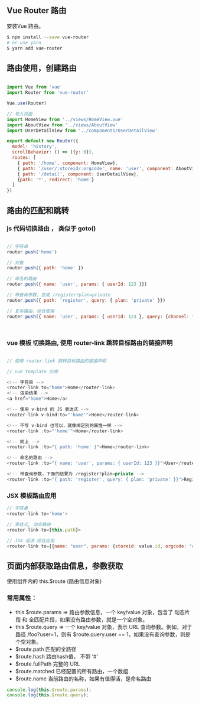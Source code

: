 ## Vue Router 路由

安装Vue 路由。
```sh
$ npm install --save vue-router
# or use yarn
$ yarn add vue-router
```
## 路由使用，创建路由
```javascript

import Vue from 'vue'
import Router from 'vue-router'

Vue.use(Router)

// 导入页面
import HomeView from '../views/HomeView.vue'
import AboutView from '../views/AboutView'
import UserDetailView from '../components/UserDetailView'

export default new Router({
  model: 'history',
  scrollBehavior: () => ({y: 0}),
  routes: [
    { path: '/home', component: HomeView},
    { path: '/user/:storeid/:orgcode', name: 'user', component: AboutView},
    { path: '/detail', component: UserDetailView},
    {path: '*', redirect: 'home'}
  ]
})
```
## 路由的匹配和跳转
### js 代码切换路由 ， 类似于 goto()
```javascript

// 字符串
router.push('home')

// 对象
router.push({ path: 'home' })

// 命名的路由
router.push({ name: 'user', params: { userId: 123 }})

// 带查询参数，变成 /register?plan=private
router.push({ path: 'register', query: { plan: 'private' }})

// 复杂路由，综合使用
router.push({ name: 'user', params: { userId: 123 }, query: {channel: "jd"}})




```

### vue 模板 切换路由, 使用 router-link 跳转目标路由的链接声明
```javascript

// 使用 router-link 跳转目标路由的链接声明

// vue template 应用

<!-- 字符串 -->
<router-link to="home">Home</router-link>
<!-- 渲染结果 -->
<a href="home">Home</a>

<!-- 使用 v-bind 的 JS 表达式 -->
<router-link v-bind:to="'home'">Home</router-link>

<!-- 不写 v-bind 也可以，就像绑定别的属性一样 -->
<router-link :to="'home'">Home</router-link>

<!-- 同上 -->
<router-link :to="{ path: 'home' }">Home</router-link>

<!-- 命名的路由 -->
<router-link :to="{ name: 'user', params: { userId: 123 }}">User</router-link>

<!-- 带查询参数，下面的结果为 /register?plan=private -->
<router-link :to="{ path: 'register', query: { plan: 'private' }}">Register</router-link>

```
### JSX 模板路由应用
```javascript
// 字符串
<router-link to='home'>

// 表达式, 动态路由
<router-link to={this.path}>

// JSX 语法 综合应用
<router-link to={{name: "user", params: {storeid: value.id, orgcode: "daojia"}, query: { channel: 'daojia', hide: true} }}>
```

## 页面内部获取路由信息，参数获取

使用组件内的 this.$route (路由信息对象)

### 常用属性：

- this.$route.params => 路由参数信息，一个 key/value 对象，包含了 动态片段 和 全匹配片段，如果没有路由参数，就是一个空对象。
- this.$route.query => 一个 key/value 对象，表示 URL 查询参数。例如，对于路径 /foo?user=1，则有 $route.query.user == 1，如果没有查询参数，则是个空对象。
- $route.path 匹配的全路径
- $route.hash 路由hash值， 不带 ‘#’
- $route.fullPath 完整的 URL
- $route.matched 已经配置的所有路由，一个数组
- $route.name 当前路由的名称，如果有值得话，是命名路由
```javascript
console.log(this.$route.params);
console.log(this.$route.query);
```
